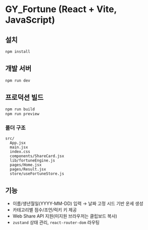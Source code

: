 # GY_Fortune (React + Vite, JavaScript)

## 설치
```bash
npm install
```

## 개발 서버
```bash
npm run dev
```

## 프로덕션 빌드
```bash
npm run build
npm run preview
```

### 폴더 구조
```
src/
  App.jsx
  main.jsx
  index.css
  components/ShareCard.jsx
  lib/fortuneEngine.js
  pages/Home.jsx
  pages/Result.jsx
  store/useFortuneStore.js
```

## 기능
- 이름/생년월일(YYYY-MM-DD) 입력 → 날짜 고정 시드 기반 운세 생성
- 카테고리별 점수/조언/럭키 키 제공
- Web Share API 지원(미지원 브라우저는 클립보드 복사)
- `zustand` 상태 관리, `react-router-dom` 라우팅
